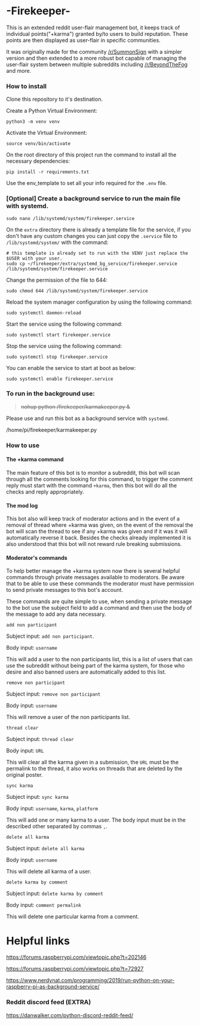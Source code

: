 # -Firekeeper-
This is an extended reddit user-flair management bot, it keeps track of individual points("+karma") granted by/to users to build reputation. These points are then displayed as user-flair in specific communities.

It was originally made for the community [/r/SummonSign](https://www.reddit.com/r/SummonSign/) with a simpler version and then extended to a more robust bot capable of managing the user-flair system between multiple subreddits including [/r/BeyondTheFog](https://www.reddit.com/r/BeyondTheFog/) and more.


### How to install
Clone this repository to it's destination.

Create a Python Virtual Environment:

    python3 -m venv venv

Activate the Virtual Environment:

    source venv/bin/activate

On the root directory of this project run the command to install all the necessary dependencies:

    pip install -r requirements.txt

Use the env_template to set all your info required for the `.env` file.

### [Optional] Create a background service to run the main file with systemd.

    sudo nano /lib/systemd/system/firekeeper.service

On the `extra` directory there is already a template file for the service, if you don't have any custom changes you can just copy the `.service` file to `/lib/systemd/system/` with the command:

    # this template is already set to run with the VENV just replace the $USER with your user.
    sudo cp ~/firekeeper/extra/systemd_bg_service/firekeeper.service /lib/systemd/system/firekeeper.service

Change the permission of the file to 644:

    sudo chmod 644 /lib/systemd/system/firekeeper.service

Reload the system manager configuration by using the following command:

    sudo systemctl daemon-reload

Start the service using the following command:

    sudo systemctl start firekeeper.service

Stop the service using the following command:

    sudo systemctl stop firekeeper.service

You can enable the service to start at boot as below:

    sudo systemctl enable firekeeper.service

### To run in the background use:
>~~nohup python /firekeeper/karmakeeper.py &~~

Please use and run this bot as a background service with `systemd`.

/home/pi/firekeeper/karmakeeper.py

### How to use

#### The +karma command
The main feature of this bot is to monitor a subreddit, this bot will scan through all the comments looking for this command, to trigger the comment reply must start with the command `+karma`, then this bot will do all the checks and reply appropriately.

#### The mod log
This bot also will keep track of moderator actions and in the event of a removal of thread where +karma was given, on the event of the removal the bot will scan the thread to see if any +karma was given and if it was it will automatically reverse it back. Besides the checks already implemented it is also understood that this bot will not reward rule breaking submissions.

#### Moderator's commands
To help better manage the +karma system now there is several helpful commands through private messages available to moderators. Be aware that to be able to use these commands the moderator must have permission to send private messages to this bot's account.

These commands are quite simple to use, when sending a private message to the bot use the subject field to add a command and then use the body of the message to add any data necessary.

    add non participant

Subject input: `add non participant`.

Body input: `username`

This will add a user to the non participants list, this is a list of users that can use the subreddit without being part of the karma system, for those who desire and also banned users are automatically added to this list.

    remove non participant

Subject input: `remove non participant`

Body input: `username`

This will remove a user of the non participants list.

    thread clear

Subject input: `thread clear`

Body input: `URL`

This will clear all the karma given in a submission, the `URL` must be the permalink to the thread, it also works on threads that are deleted by the original poster.

    sync karma

Subject input: `sync karma`

Body input: `username`, `karma`, `platform`

This will add one or many karma to a user. The body input must be in the described other separated by commas `,`.

    delete all karma

Subject input: `delete all karma`

Body input: `username`

This will delete all karma of a user.

    delete karma by comment

Subject input: `delete karma by comment`

Body input: `comment permalink`

This will delete one particular karma from a comment.


# Helpful links

https://forums.raspberrypi.com/viewtopic.php?t=202146


https://forums.raspberrypi.com/viewtopic.php?t=72927


https://www.nerdynat.com/programming/2019/run-python-on-your-raspberry-pi-as-background-service/

### Reddit discord feed (EXTRA)
https://danwalker.com/python-discord-reddit-feed/

    